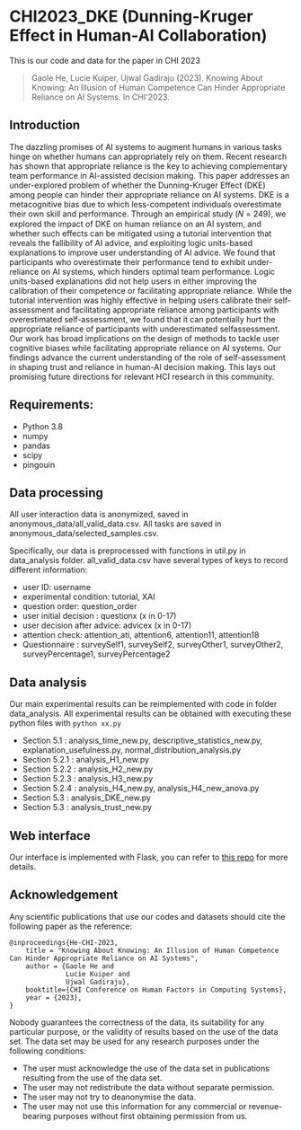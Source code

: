 # CHI2023_DKE (Dunning-Kruger Effect in Human-AI Collaboration)
This is our code and data for the paper in CHI 2023

> Gaole He, Lucie Kuiper, Ujwal Gadiraju (2023). Knowing About Knowing: An Illusion of Human Competence Can Hinder Appropriate Reliance on AI Systems. In CHI'2023.

## Introduction
The dazzling promises of AI systems to augment humans in various tasks hinge on whether humans can appropriately rely on them.
Recent research has shown that appropriate reliance is the key to achieving complementary team performance in AI-assisted decision making. This paper addresses an under-explored problem of whether the Dunning-Kruger Effect (DKE) among people can hinder
their appropriate reliance on AI systems. DKE is a metacognitive bias due to which less-competent individuals overestimate their
own skill and performance. Through an empirical study (𝑁 = 249), we explored the impact of DKE on human reliance on an AI system, and whether such effects can be mitigated using a tutorial intervention that reveals the fallibility of AI advice, and exploiting logic units-based explanations to improve user understanding of AI advice. We found that participants who overestimate their performance tend to exhibit under-reliance on AI systems, which hinders optimal team performance. Logic units-based explanations did not help users in either improving the calibration of their competence or facilitating appropriate reliance. While the tutorial intervention was highly effective in helping users calibrate their self-assessment and facilitating appropriate reliance among participants with overestimated self-assessment, we found that it can potentially hurt the appropriate reliance of participants with underestimated selfassessment. Our work has broad implications on the design of methods to tackle user cognitive biases while facilitating appropriate reliance on AI systems. Our findings advance the current understanding of the role of self-assessment in shaping trust and reliance in human-AI decision making. This lays out promising future directions for relevant HCI research in this community.

## Requirements:

- Python 3.8
- numpy
- pandas
- scipy
- pingouin

## Data processing
All user interaction data is anonymized, saved in anonymous_data/all_valid_data.csv.
All tasks are saved in anonymous_data/selected_samples.csv.

Specifically, our data is preprocessed with functions in util.py in data_analysis folder.
all_valid_data.csv have several types of keys to record different information:
* user ID: username
* experimental condition: tutorial, XAI
* question order: question_order
* user initial decision : questionx (x in 0-17)
* user decision after advice: advicex (x in 0-17)
* attention check: attention_ati, attention6, attention11, attention18
* Questionnaire : surveySelf1, surveySelf2, surveyOther1, surveyOther2, surveyPercentage1, surveyPercentage2

## Data analysis
Our main experimental results can be reimplemented with code in folder data_analysis. All experimental results can be obtained with executing these python files with `python xx.py`
* Section 5.1   : analysis_time_new.py, descriptive_statistics_new.py, explanation_usefulness.py, normal_distribution_analysis.py
* Section 5.2.1 : analysis_H1_new.py
* Section 5.2.2 : analysis_H2_new.py
* Section 5.2.3 : analysis_H3_new.py
* Section 5.2.4 : analysis_H4_new.py, analysis_H4_new_anova.py
* Section 5.3   : analysis_DKE_new.py
* Section 5.3   : analysis_trust_new.py

## Web interface
Our interface is implemented with Flask, you can refer to [this repo](https://github.com/LucieKuiper/Thesis) for more details.

## Acknowledgement
Any scientific publications that use our codes and datasets should cite the following paper as the reference:
```
@inproceedings{He-CHI-2023,
    title = "Knowing About Knowing: An Illusion of Human Competence Can Hinder Appropriate Reliance on AI Systems",
    author = {Gaole He and
              Lucie Kuiper and
              Ujwal Gadiraju},
    booktitle={CHI Conference on Human Factors in Computing Systems},
    year = {2023},
}
```
Nobody guarantees the correctness of the data, its suitability for any particular purpose, or the validity of results based on the use of the data set. The data set may be used for any research purposes under the following conditions:
* The user must acknowledge the use of the data set in publications resulting from the use of the data set.
* The user may not redistribute the data without separate permission.
* The user may not try to deanonymise the data.
* The user may not use this information for any commercial or revenue-bearing purposes without first obtaining permission from us.